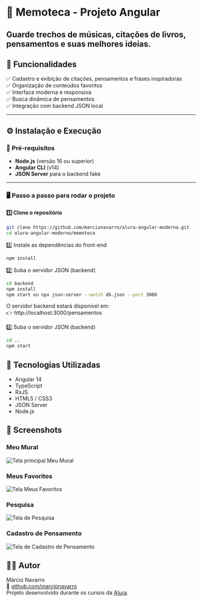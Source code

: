 # 🧠 Memoteca - Projeto Angular
Guarde trechos de músicas, citações de livros, pensamentos e suas melhores ideias.
---

## 🚀 Funcionalidades

✅ Cadastro e exibição de citações, pensamentos e frases inspiradoras  
✅ Organização de conteúdos favoritos  
✅ Interface moderna e responsiva  
✅ Busca dinâmica de pensamentos  
✅ Integração com backend JSON local  

---

## ⚙️ Instalação e Execução

### 🔧 Pré-requisitos
- **Node.js** (versão 16 ou superior)
- **Angular CLI** (v14)
- **JSON Server** para o backend fake

---

### 🖥️ Passo a passo para rodar o projeto

#### 1️⃣ Clone o repositório
```bash
git clone https://github.com/marcionavarro/alura-angular-moderno.git
cd alura-angular-moderno/memoteca
````

2️⃣ Instale as dependências do front-end
```bash
npm install
````

2️⃣ Suba o servidor JSON (backend)
```bash
cd backend
npm install
npm start ou npx json-server --watch db.json --port 3000
````

O servidor backend estará disponível em:  
👉 http://localhost:3000/pensamentos  

2️⃣ Suba o servidor JSON (backend)
```bash
cd ..
npm start
````  

## 🧩 Tecnologias Utilizadas

* Angular 14
* TypeScript
* RxJS
* HTML5 / CSS3
* JSON Server
* Node.js


## 📸 Screenshots

### Meu Mural
![Tela principal Meu Mural](../memoteca/src/assets/screenshots/image.png)

### Meus Favoritos
![Tela Meus Favoritos](../memoteca/src/assets/screenshots/image-1.png)

### Pesquisa
![Tela de Pesquisa](../memoteca/src/assets/screenshots/image-2.png)

### Cadastro de Pensamento
![Tela de Cadastro de Pensamento](../memoteca/src/assets/screenshots/image-3.png)


## 🧑‍💻 Autor

Márcio Navarro  
📍 [github.com/marcionavarro](github.com/marcionavarro)  
Projeto desenvolvido durante os cursos da [Alura](https://www.alura.com.br/).